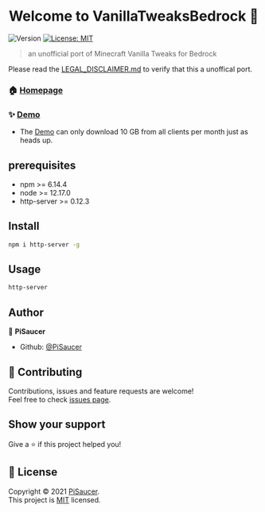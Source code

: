 <h1 align="center">Welcome to VanillaTweaksBedrock 👋</h1>
<p>
  <img alt="Version" src="https://img.shields.io/badge/version-0.0.1-blue.svg?cacheSeconds=2592000" />
  <a href="https://github.com/PiSaucer/VanillaTweaksBedrock/blob/main/LICENSE" target="_blank">
    <img alt="License: MIT" src="https://img.shields.io/badge/License-MIT-yellow.svg" />
  </a>
</p>

> an unofficial port of Minecraft Vanilla Tweaks for Bedrock

Please read the [LEGAL_DISCLAIMER.md](LEGAL_DISCLAIMER.md) to verify that this a unoffical port.

### 🏠 [Homepage](https://github.com/PiSaucer/VanillaTweaksBedrock)

### ✨ [Demo](https://vanillatweaksbedrock.web.app/)
* The [Demo](https://vanillatweaksbedrock.web.app/) can only download 10 GB from all clients per month just as heads up.

## prerequisites
* npm >= 6.14.4
* node >= 12.17.0
* http-server >= 0.12.3

## Install

```sh
npm i http-server -g
```

## Usage

```sh
http-server
```

## Author

👤 **PiSaucer**

* Github: [@PiSaucer](https://github.com/PiSaucer)

## 🤝 Contributing

Contributions, issues and feature requests are welcome!<br />Feel free to check [issues page](https://github.com/PiSaucer/VanillaTweaksBedrock/issues). 

## Show your support

Give a ⭐️ if this project helped you!

## 📝 License

Copyright © 2021 [PiSaucer](https://github.com/PiSaucer).<br />
This project is [MIT](https://github.com/PiSaucer/VanillaTweaksBedrock/blob/main/LICENSE) licensed.
